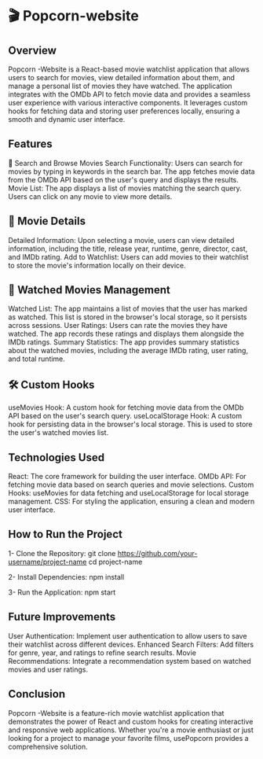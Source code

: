 # 🎬 Popcorn-website

## Overview
Popcorn -Website is a React-based movie watchlist application that allows users to search for movies, view detailed information about them, and manage a personal list of movies they have watched. The application integrates with the OMDb API to fetch movie data and provides a seamless user experience with various interactive components. It leverages custom hooks for fetching data and storing user preferences locally, ensuring a smooth and dynamic user interface.

## Features
🌟 Search and Browse Movies
Search Functionality: Users can search for movies by typing in keywords in the search bar.
The app fetches movie data from the OMDb API based on the user's query and displays the results.
Movie List: 
The app displays a list of movies matching the search query. 
Users can click on any movie to view more details.

## 🎥 Movie Details
Detailed Information: Upon selecting a movie, users can view detailed information, including the title, release year, runtime, genre, director, cast, and IMDb rating.
Add to Watchlist: Users can add movies to their watchlist to store the movie's information locally on their device.

## 🎦 Watched Movies Management
Watched List: The app maintains a list of movies that the user has marked as watched. This list is stored in the browser's local storage, so it persists across sessions.
User Ratings: Users can rate the movies they have watched. The app records these ratings and displays them alongside the IMDb ratings.
Summary Statistics: The app provides summary statistics about the watched movies, including the average IMDb rating, user rating, and total runtime.

## 🛠 Custom Hooks
useMovies Hook: A custom hook for fetching movie data from the OMDb API based on the user's search query.
useLocalStorage Hook: A custom hook for persisting data in the browser's local storage. This is used to store the user's watched movies list.
## Technologies Used
React: The core framework for building the user interface.
OMDb API: For fetching movie data based on search queries and movie selections.
Custom Hooks: useMovies for data fetching and useLocalStorage for local storage management.
CSS: For styling the application, ensuring a clean and modern user interface.

## How to Run the Project
1- Clone the Repository:
git clone https://github.com/your-username/project-name
cd project-name


2- Install Dependencies:
npm install

3- Run the Application:
npm start

## Future Improvements
User Authentication: Implement user authentication to allow users to save their watchlist across different devices.
Enhanced Search Filters: Add filters for genre, year, and ratings to refine search results.
Movie Recommendations: Integrate a recommendation system based on watched movies and user ratings.

## Conclusion
Popcorn -Website is a feature-rich movie watchlist application that demonstrates the power of React and custom hooks for creating interactive and responsive web applications. Whether you're a movie enthusiast or just looking for a project to manage your favorite films, usePopcorn provides a comprehensive solution.
